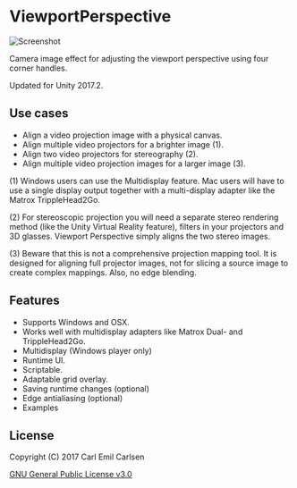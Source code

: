 ViewportPerspective
===================

![Screenshot](https://github.com/cecarlsen/ViewportPerspective/raw/master/Images/ViewportPerspectiveScreenshot.jpg)

Camera image effect for adjusting the viewport perspective using four corner handles.

Updated for Unity 2017.2.

Use cases
---------
- Align a video projection image with a physical canvas.
- Align multiple video projectors for a brighter image (1).
- Align two video projectors for stereography (2).
- Align multiple video projection images for a larger image (3).

(1) Windows users can use the Multidisplay feature. Mac users will have to use a single display output together with a multi-display adapter like the Matrox TrippleHead2Go.

(2) For stereoscopic projection you will need a separate stereo rendering method (like the Unity Virtual Reality feature), filters in your projectors and 3D glasses. Viewport Perspective simply aligns the two stereo images.

(3) Beware that this is not a comprehensive projection mapping tool. It is designed for aligning full projector images, not for slicing a source image to create complex mappings. Also, no edge blending.

Features
--------
- Supports Windows and OSX. 
- Works well with multidisplay adapters like Matrox Dual- and TrippleHead2Go.
- Multidisplay (Windows player only)
- Runtime UI.
- Scriptable.
- Adaptable grid overlay.
- Saving runtime changes (optional)
- Edge antialiasing (optional)
- Examples




License
-------

Copyright (C) 2017 Carl Emil Carlsen

[GNU General Public License v3.0](https://www.gnu.org/licenses/gpl-3.0.en.html)